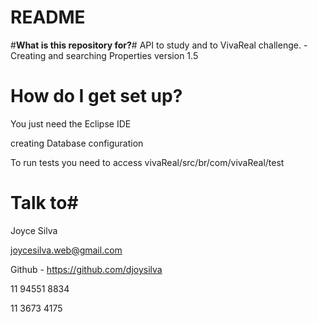 # **README** #

#**What is this repository for?**#
API to study and to VivaReal challenge. - Creating and searching Properties
version 1.5

# **How do I get set up?** #
You just need the Eclipse IDE
 
creating Database configuration

To run tests you need to access vivaReal/src/br/com/vivaReal/test


# **Talk to**#
Joyce Silva

joycesilva.web@gmail.com

Github - https://github.com/djoysilva

11 94551 8834

11 3673 4175